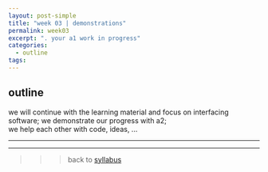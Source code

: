 ```yaml
---
layout: post-simple
title: "week 03 | demonstrations"
permalink: week03
excerpt: ". your a1 work in progress"
categories:
  - outline
tags:
---
```


## outline

we will continue with the learning material and focus on interfacing software; 
we demonstrate our progress with a2;    
we help each other with code, ideas, ...

---
---

>>> back to [syllabus](../aru2018#syllabus)
